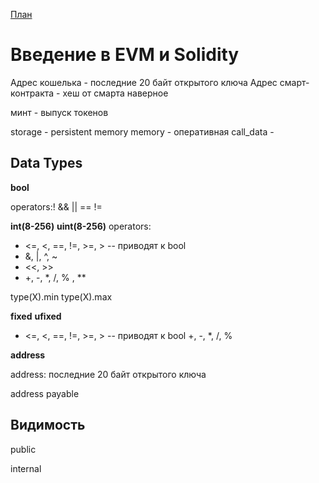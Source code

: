 [План](./00plan.md)

# Введение в EVM и Solidity

Адрес кошелька - последние 20 байт открытого ключа
Адрес смарт-контракта - хеш от смарта наверное

минт - выпуск токенов

storage - persistent memory
memory - оперативная
call_data -

## Data Types

**bool**

operators:! && || == !=

**int(8-256)**
**uint(8-256)**
operators:

- <=, <, ==, !=, >=, > -- приводят к bool
- &, |, ^, ~
- <<, >>
- +, -, \*, /, % , \*\*

type(X).min type(X).max

**fixed**
**ufixed**

- <=, <, ==, !=, >=, > -- приводят к bool
  +, -, \*, /, %

**address**

address: последние 20 байт открытого ключа

address payable

## Видимость

public

internal
